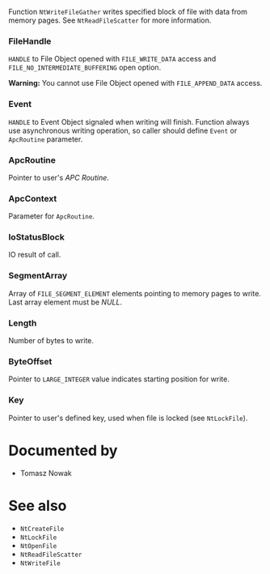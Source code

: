 Function `NtWriteFileGather` writes specified block of file with data from memory pages. See `NtReadFileScatter` for more information.

### FileHandle

`HANDLE` to File Object opened with `FILE_WRITE_DATA` access and `FILE_NO_INTERMEDIATE_BUFFERING` open option.

**Warning:** You cannot use File Object opened with `FILE_APPEND_DATA` access.

### Event

`HANDLE` to Event Object signaled when writing will finish. Function always use asynchronous writing operation, so caller should define `Event` or `ApcRoutine` parameter.

### ApcRoutine

Pointer to user's *APC Routine*.

### ApcContext

Parameter for `ApcRoutine`.

### IoStatusBlock

IO result of call.

### SegmentArray

Array of `FILE_SEGMENT_ELEMENT` elements pointing to memory pages to write. Last array element must be *NULL*.

### Length

Number of bytes to write.

### ByteOffset

Pointer to `LARGE_INTEGER` value indicates starting position for write.

### Key

Pointer to user's defined key, used when file is locked (see `NtLockFile`).

# Documented by

* Tomasz Nowak

# See also

* `NtCreateFile`
* `NtLockFile`
* `NtOpenFile`
* `NtReadFileScatter`
* `NtWriteFile`
